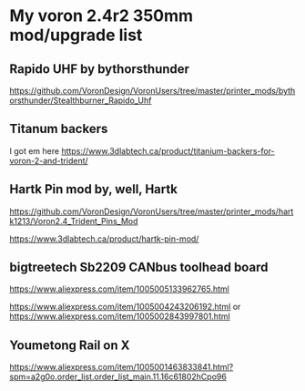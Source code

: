 
# My voron 2.4r2 350mm mod/upgrade list

## Rapido UHF by bythorsthunder

https://github.com/VoronDesign/VoronUsers/tree/master/printer_mods/bythorsthunder/Stealthburner_Rapido_Uhf


## Titanum backers

I got em here https://www.3dlabtech.ca/product/titanium-backers-for-voron-2-and-trident/


## Hartk Pin mod by, well, Hartk

https://github.com/VoronDesign/VoronUsers/tree/master/printer_mods/hartk1213/Voron2.4_Trident_Pins_Mod

https://www.3dlabtech.ca/product/hartk-pin-mod/


## bigtreetech Sb2209 CANbus toolhead board

https://www.aliexpress.com/item/1005005133962765.html

https://www.aliexpress.com/item/1005004243206192.html
or
https://www.aliexpress.com/item/1005002843997801.html


## Youmetong Rail on X

https://www.aliexpress.com/item/1005001463833841.html?spm=a2g0o.order_list.order_list_main.11.16c61802hCpo96
